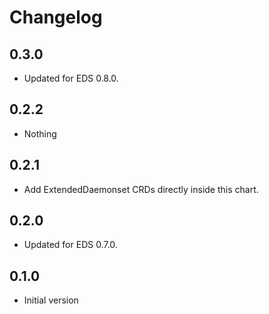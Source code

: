 # Changelog

## 0.3.0

* Updated for EDS 0.8.0.

## 0.2.2

* Nothing

## 0.2.1

* Add ExtendedDaemonset CRDs directly inside this chart.

## 0.2.0

* Updated for EDS 0.7.0.

## 0.1.0

* Initial version
